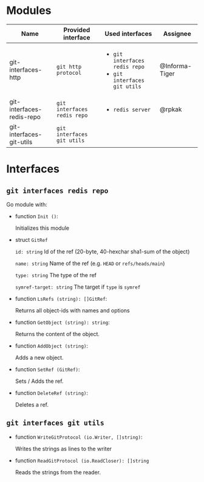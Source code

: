 # Modules

|Name|Provided interface|Used interfaces|Assignee|
|-|-|-|-|
|git-interfaces-http|`git http protocol`|<ul><li>`git interfaces redis repo`</li><li>`git interfaces git utils`</li></ul>|@Informa-Tiger|
|git-interfaces-redis-repo|`git interfaces redis repo`|<ul><li>`redis server`</li></ul>|@rpkak|
|git-interfaces-git-utils|`git interfaces git utils`|<ul></ul>||


# Interfaces

## `git interfaces redis repo`

Go module with:

- function `Init ()`:
  
  Initializes this module

- struct `GitRef`

  `id: string` Id of the ref (20-byte, 40-hexchar sha1-sum of the object)

  `name: string` Name of the ref (e.g. `HEAD` or `refs/heads/main`)

  `type: string` The type of the ref

  `symref-target: string` The target if `type` is `symref`

- function `LsRefs (string): []GitRef`:

  Returns all object-ids with names and options

- function `GetObject (string): string`:

  Returns the content of the object.

- function `AddObject (string)`:

  Adds a new object.

- function `SetRef (GitRef)`:

  Sets / Adds the ref.

- function `DeleteRef (string)`:

  Deletes a ref.

  

## `git interfaces git utils`

- function `WriteGitProtocol (io.Writer, []string)`:

  Writes the strings as lines to the writer

- function `ReadGitProtocol (io.ReadCloser): []string`

  Reads the strings from the reader.
